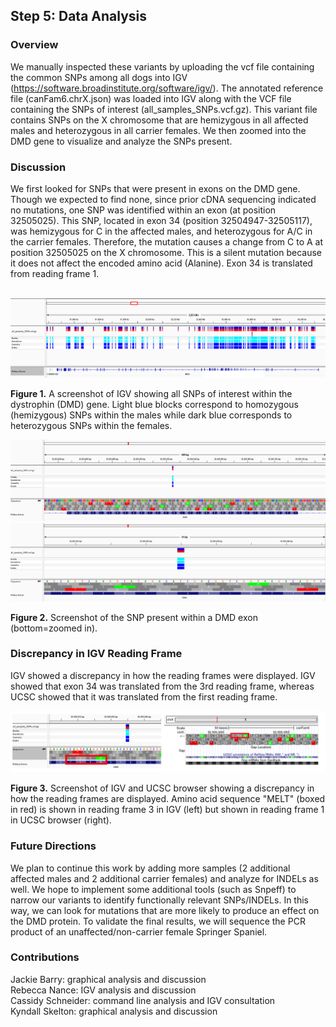 ## Step 5: Data Analysis

### Overview
We manually inspected these variants by uploading the vcf file containing the common SNPs among all dogs into IGV (https://software.broadinstitute.org/software/igv/). The annotated reference file (canFam6.chrX.json) was loaded into IGV along with the VCF file containing the SNPs of interest (all_samples_SNPs.vcf.gz). This variant file contains SNPs on the X chromosome that are hemizygous in all affected males and heterozygous in all carrier females. We then zoomed into the DMD gene to visualize and analyze the SNPs present.

### Discussion
We first looked for SNPs that were present in exons on the DMD gene. Though we expected to find none, since prior cDNA sequencing indicated no mutations, one SNP was identified within an exon (at position 32505025). This SNP, located in exon 34 (position 32504947-32505117), was hemizygous for C in the affected males, and heterozygous for A/C in the carrier females. Therefore, the mutation causes a change from C to A at position 32505025 on the X chromosome. This is a silent mutation because it does not affect the encoded amino acid (Alanine). Exon 34 is translated from reading frame 1.

<br> 

<img src="analysis/0_figures/DMD_gene_SNPs.png"  alt="SNPs in DMD Gene">  

__Figure 1.__ A screenshot of IGV showing all SNPs of interest within the dystrophin (DMD) gene. Light blue blocks correspond to homozygous (hemizygous) SNPs within the males while dark blue corresponds to heterozygous SNPs within the females.

<img src="analysis/0_figures/DMD_exon_mx.png"  alt="Exon SNP">
<img src="analysis/0_figures/DMD_exon_mx_zoom.png" >

__Figure 2.__ Screenshot of the SNP present within a DMD exon (bottom=zoomed in). 
 
### Discrepancy in IGV Reading Frame
IGV showed a discrepancy in how the reading frames were displayed. IGV showed that exon 34 was translated from the 3rd reading frame, whereas UCSC showed that it was translated from the first reading frame. 

<img src="analysis/0_figures/IGV_vs_UCSC_.png"  alt="IGV vs. UCSC Reading Frame">  

 __Figure 3.__ Screenshot of IGV and UCSC browser showing a discrepancy in how the reading frames are displayed. Amino acid sequence "MELT" (boxed in red) is shown in reading frame 3 in IGV (left) but shown in reading frame 1 in UCSC browser (right).
  
### Future Directions  
We plan to continue this work by adding more samples (2 additional affected males and 2 additional carrier females) and analyze for INDELs as well. We hope to implement some additional tools (such as Snpeff) to narrow our variants to identify functionally relevant SNPs/INDELs. In this way, we can look for mutations that are more likely to produce an effect on the DMD protein. To validate the final results, we will sequence the PCR product of an unaffected/non-carrier female Springer Spaniel. 

### Contributions
Jackie Barry: graphical analysis and discussion  
Rebecca Nance: IGV analysis and discussion  
Cassidy Schneider: command line analysis and IGV consultation  
Kyndall Skelton: graphical analysis and discussion  


